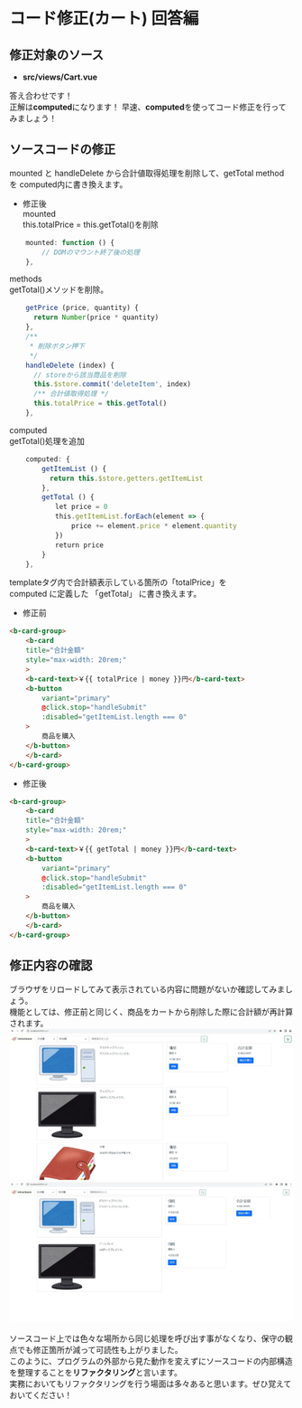 # コード修正(カート) 回答編  

## 修正対象のソース
* **src/views/Cart.vue**

答え合わせです！  
正解は**computed**になります！
早速、**computed**を使ってコード修正を行ってみましょう！

## ソースコードの修正 
mounted と handleDelete から合計値取得処理を削除して、getTotal method を computed内に書き換えます。  

* 修正後  
mounted  
this.totalPrice = this.getTotal()を削除
```javascript
    mounted: function () {
        // DOMのマウント終了後の処理
    },
```
methods  
getTotal()メソッドを削除。
```javascript
    getPrice (price, quantity) {
      return Number(price * quantity)
    },
    /**
     * 削除ボタン押下
     */
    handleDelete (index) {
      // storeから該当商品を削除
      this.$store.commit('deleteItem', index)
      /** 合計値取得処理 */
      this.totalPrice = this.getTotal()
    },
```
computed  
getTotal()処理を追加
```javascript
    computed: {
        getItemList () {
          return this.$store.getters.getItemList
        },
        getTotal () {
        　　let price = 0
        　　this.getItemList.forEach(element => {
            　　price += element.price * element.quantity
        　　})
        　　return price
        }
    },
```

templateタグ内で合計額表示している箇所の「totalPrice」を  
computed に定義した 「getTotal」 に書き換えます。

* 修正前

```html
<b-card-group>
    <b-card
    title="合計金額"
    style="max-width: 20rem;"
    >
    <b-card-text>￥{{ totalPrice | money }}円</b-card-text>
    <b-button
        variant="primary"
        @click.stop="handleSubmit"
        :disabled="getItemList.length === 0"
    >
        商品を購入
    </b-button>
    </b-card>
</b-card-group>
```

* 修正後

```html
<b-card-group>
    <b-card
    title="合計金額"
    style="max-width: 20rem;"
    >
    <b-card-text>￥{{ getTotal | money }}円</b-card-text>
    <b-button
        variant="primary"
        @click.stop="handleSubmit"
        :disabled="getItemList.length === 0"
    >
        商品を購入
    </b-button>
    </b-card>
</b-card-group>
```
## 修正内容の確認  
ブラウザをリロードしてみて表示されている内容に問題がないか確認してみましょう。  
機能としては、修正前と同じく、商品をカートから削除した際に合計額が再計算されます。  
![gras](img/cart_handson_1.jpg)  
![gras](img/cart_handson_2.jpg)  
<br/>
ソースコード上では色々な場所から同じ処理を呼び出す事がなくなり、保守の観点でも修正箇所が減って可読性も上がりました。  
このように、プログラムの外部から見た動作を変えずにソースコードの内部構造を整理することを**リファクタリング**と言います。  
実務においてもリファクタリングを行う場面は多々あると思います。ぜひ覚えておいてください！  
